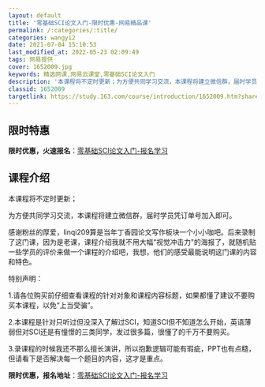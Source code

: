 ```yaml
---
layout: default
title: '零基础SCI论文入门-限时优惠-网易精品课'
permalink: /:categories/:title/
categories: wangyi2
date: 2021-07-04 15:10:53
last_modified_at: 2022-05-23 02:09:49
tags: 网易提供
cover: 1652009.jpg
keywords: 精选网课,网易云课堂,零基础SCI论文入门
description: '本课程将不定时更新；为方便共同学习交流，本课程将建立微信群，届时学员凭订单号加入即可。感谢粉丝的厚爱，linqi209算'
classid: 1652009
targetlink: https://study.163.com/course/introduction/1652009.htm?share=1&shareId=1025206652&utm_campaign=share&utm_medium=iphoneShare&utm_source=&utm_u=1025206652
---
```


## 限时特惠

**限时优惠，火速报名**：[零基础SCI论文入门-报名学习](https://study.163.com/course/introduction/1652009.htm?share=1&shareId=1025206652&utm_campaign=share&utm_medium=iphoneShare&utm_source=&utm_u=1025206652)

## 课程介绍

本课程将不定时更新；

为方便共同学习交流，本课程将建立微信群，届时学员凭订单号加入即可。

感谢粉丝的厚爱，linqi209算是当年丁香园论文写作板块一个小小咖吧。后来录制了这门课，因为是老课，课程介绍我就不用大幅“视觉冲击力"的海报了，就随机贴一些学员的评价来做一个课程的介绍吧，我想，他们的感受最能说明这门课的内容和特色。



特别声明：

1.请各位购买前仔细查看课程的针对对象和课程内容标题，如果都懂了建议不要购买本课程，以免“上当受骗”。

2.本课程是针对只听过但没深入了解过SCI，知道SCI但不知道怎么开始，英语薄弱但对SCI还是有憧憬的三类同学，发过很多篇，很懂了的千万不要购买。

3.录课程的时候我还不那么擅长演讲，所以抱歉逻辑可能有瑕疵，PPT也有点糙，但请看下是否解决每一个题目的内容，这才是重点。

**限时优惠，报名地址**：[零基础SCI论文入门-报名学习](https://study.163.com/course/introduction/1652009.htm?share=1&shareId=1025206652&utm_campaign=share&utm_medium=iphoneShare&utm_source=&utm_u=1025206652)


